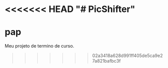 <<<<<<< HEAD
"# PicShifter" 
=======
# pap
Meu projeto de termino de curso. 
>>>>>>> 02a3418a628d991ff405de5ca9e27a821bafbc3f
